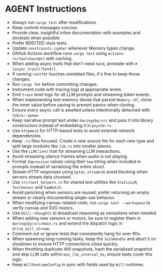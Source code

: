 # AGENT Instructions
- Always run `cargo test` after modifications.
- Keep commit messages concise.
- Provide clear, insightful inline documentation with examples and doctests when possible.
- Prefer BDD/TDD style tests.
- Update `constraints.cypher` whenever Memory types change.
- GitHub Actions workflow runs `cargo test` using `actions-rs/toolchain@v1` with caching.
- When adding async traits that don't need `Send`, annotate with `#[async_trait(?Send)]`.
- If running `rustfmt` touches unrelated files, it's fine to keep those changes.
- Run `cargo fmt` before committing changes.
- Instrument code with tracing logs at appropriate levels.
- Emit `trace` level logs for all LLM prompts and streaming token events.
- When implementing test memory stores that persist `Memory::Of`, clone the inner
  value before saving to prevent panics when cloning.
- Ensure every async call is awaited unless intentionally detached with
  `tokio::spawn`.
- Keep narrative prompt text under `daringsby/src` and pass it into library
  constructors instead of embedding it in `psyche-rs`.
- Use `httpmock` for HTTP-based tests to avoid external network dependencies.
- Keep `.rs` files focused. Create a new source file for each new type and split
  large modules like `lib.rs` into smaller pieces.
- Use the `LLMClient` trait for streaming LLM interactions.
- Avoid streaming silence frames when audio is not playing.
- Format `Impression` values using their `how` string when included in prompts
  instead of serializing the entire struct.
- Stream HTTP responses using `bytes_stream` to avoid blocking when servers
    stream data chunked.
- Use `src/test_helpers.rs` for shared test utilities like `StaticLLM`,
  `TestSensor` and `TwoBatch`.
- Avoid panicking when sensors are reused; prefer returning an empty stream or
  clearly documenting single-use behavior.
- When modifying canvas-related code, run `cargo test --workspace` to verify
  canvas and SVG motors.
- Use `Will::thoughts` to broadcast reasoning as sensations when needed.
- When adding new sensors or motors, be sure to register them in `daringsby/src/main.rs`
  and extend the dispatch logic in `drive_will_stream`.
- Comment out or ignore tests that consistently hang for over 60s.
- When spawning long-running tasks, keep the `JoinHandle` and abort it on
  shutdown to ensure HTTP connections close quickly.
- When throttling duplicate Will snapshots, hash the serialized snapshot and
  skip LLM calls within `min_llm_interval_ms`; ensure tests cover this logic.
- Keep `WillRuntimeConfig` in sync with fields used by `Will` runtimes.
